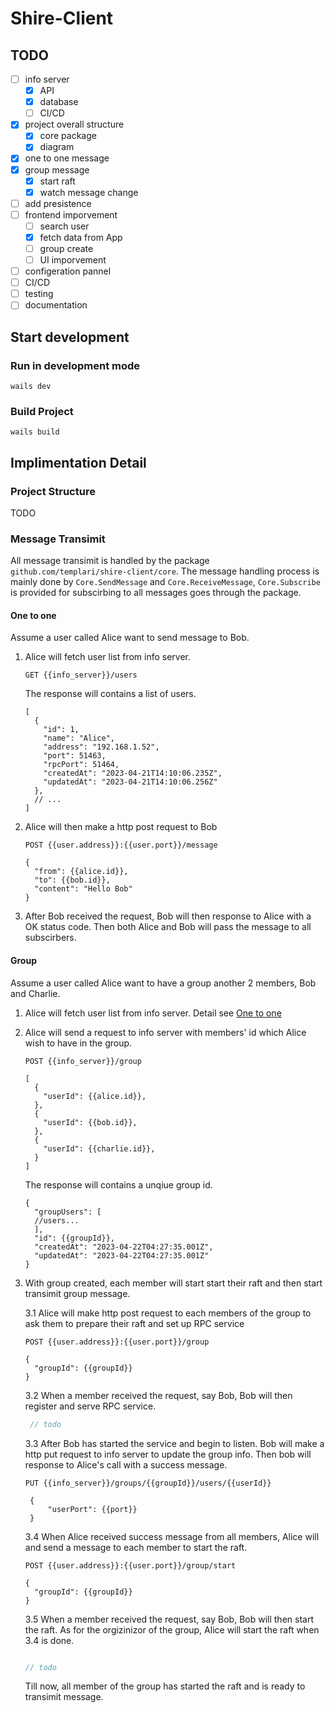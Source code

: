 # Shire-Client

## TODO

- [ ] info server
  - [x] API
  - [x] database
  - [ ] CI/CD
- [x] project overall structure
  - [x] core package
  - [x] diagram
- [x] one to one message
- [x] group message 
  - [x] start raft
  - [x] watch message change
- [ ] add presistence
- [ ] frontend imporvement
  - [ ] search user
  - [x] fetch data from App
  - [ ] group create
  - [ ] UI imporvement
- [ ] configeration pannel
- [ ] CI/CD
- [ ] testing
- [ ] documentation

## Start development

### Run in development mode 

```shell
wails dev
```
### Build Project

```shell
wails build
```

## Implimentation Detail

### Project Structure
TODO

### Message Transimit

All message transimit is handled by the package `github.com/templari/shire-client/core`. The message handling process is mainly done by `Core.SendMessage` and `Core.ReceiveMessage`, `Core.Subscribe` is provided for subscirbing to all messages goes through the package.

#### One to one

Assume a user called Alice want to send message to Bob.

1. Alice will fetch user list from info server.
    ```
    GET {{info_server}}/users
    ```

    The response will contains a list of users.

    ```
    [
      {
        "id": 1,
        "name": "Alice",
        "address": "192.168.1.52",
        "port": 51463,
        "rpcPort": 51464,
        "createdAt": "2023-04-21T14:10:06.235Z",
        "updatedAt": "2023-04-21T14:10:06.256Z"
      },
      // ...
    ]
    ```

2. Alice will then make a http post request to Bob
   ```
   POST {{user.address}}:{{user.port}}/message

   {
     "from": {{alice.id}},
     "to": {{bob.id}},
     "content": "Hello Bob"
   }
   ```

3. After Bob received the request, Bob will then response to Alice with a OK status code. Then both Alice and Bob will pass the message to all subscirbers.
   

#### Group

Assume a user called Alice want to have a group another 2 members, Bob and Charlie. 

1. Alice will fetch user list from info server. Detail see [One to one](#one-to-one)


2. Alice will send a request to info server with members' id which Alice wish to have in the group.

    ```
    POST {{info_server}}/group

    [
      {
        "userId": {{alice.id}},
      },
      {
        "userId": {{bob.id}},
      },
      {
        "userId": {{charlie.id}},
      }
    ]
    ```
   The response will contains a unqiue group id.
   ```
   {
     "groupUsers": [
     //users...
     ],
     "id": {{groupId}},
     "createdAt": "2023-04-22T04:27:35.001Z",
     "updatedAt": "2023-04-22T04:27:35.001Z"
   }
   ```

3. With group created, each member will start start their raft and then start transimit group message.
    
    3.1 Alice will make http post request to each members of the group to ask them to prepare their raft and set up RPC service

    ```
    POST {{user.address}}:{{user.port}}/group

    {
      "groupId": {{groupId}}
    }
    ```

    3.2 When a member received the request, say Bob, Bob will then register and serve RPC service.
      
    ```go
     // todo 
    ```

    3.3 After Bob has started the service and begin to listen. Bob will make a http put request to info server to update the group info. Then bob will response to Alice's call with a success message.

    ```
    PUT {{info_server}}/groups/{{groupId}}/users/{{userId}} 

     {
         "userPort": {{port}}
     }
    ```

    3.4 When Alice received success message from all members, Alice will and send a message to each member to start the raft.


    ```
    POST {{user.address}}:{{user.port}}/group/start

    {
      "groupId": {{groupId}}
    }
    ```

    3.5 When a member received the request, say Bob, Bob will then start the raft. As for the orgizinizor of the group, Alice will start the raft when 3.4 is done.

    ```go

    // todo
    ```

    Till now, all member of the group has started the raft and is ready to transimit message.
    